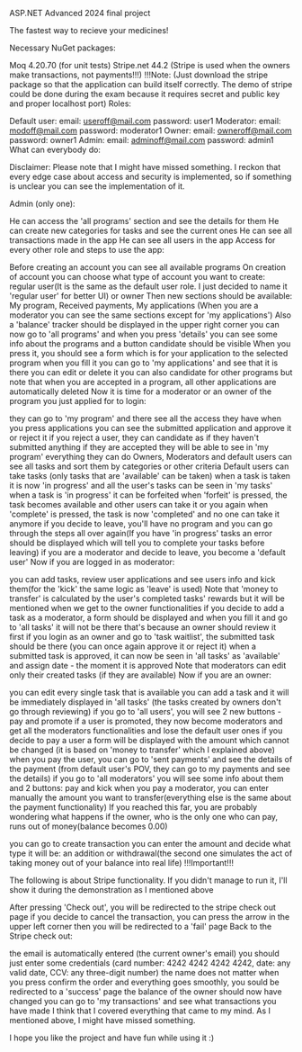 ASP.NET Advanced 2024 final project

The fastest way to recieve your medicines!

Necessary NuGet packages:

Moq 4.20.70 (for unit tests)
Stripe.net 44.2 (Stripe is used when the owners make transactions, not payments!!!) !!!Note: (Just download the stripe package so that the application can build itself correctly. The demo of stripe could be done during the exam because it requires secret and public key and proper localhost port)
Roles:

Default user:
email: useroff@mail.com
password: user1
Moderator:
email: modoff@mail.com
password: moderator1
Owner:
email: owneroff@mail.com
password: owner1
Admin:
email: adminoff@mail.com
password: admin1
What can everybody do:

Disclaimer: Please note that I might have missed something. I reckon that every edge case about access and security is implemented, so if something is unclear you can see the implementation of it.

Admin (only one):

He can access the 'all programs' section and see the details for them
He can create new categories for tasks and see the current ones
He can see all transactions made in the app
He can see all users in the app
Access for every other role and steps to use the app:

Before creating an account you can see all available programs
On creation of account you can choose what type of account you want to create: regular user(It is the same as the default user role. I just decided to name it 'regular user' for better UI) or owner
Then new sections should be available: My program, Received payments, My applications (When you are a moderator you can see the same sections except for 'my applications')
Also a 'balance' tracker should be displayed in the upper right corner
you can now go to 'all programs' and when you press 'details' you can see some info about the programs and a button candidate should be visible
When you press it, you should see a form which is for your application to the selected program
when you fill it you can go to 'my applications' and see that it is there
you can edit or delete it
you can also candidate for other programs but note that when you are accepted in a program, all other applications are automatically deleted
Now it is time for a moderator or an owner of the program you just applied for to login:

they can go to 'my program' and there see all the access they have
when you press applications you can see the submitted application and approve it or reject it
if you reject a user, they can candidate as if they haven't submitted anything
if they are accepted they will be able to see in 'my program' everything they can do
Owners, Moderators and default users can see all tasks and sort them by categories or other criteria
Default users can take tasks (only tasks that are 'available' can be taken)
when a task is taken it is now 'in progress' and all the user's tasks can be seen in 'my tasks'
when a task is 'in progress' it can be forfeited
when 'forfeit' is pressed, the task becomes available and other users can take it or you again
when 'complete' is pressed, the task is now 'completed' and no one can take it anymore
if you decide to leave, you'll have no program and you can go through the steps all over again(If you have 'in progress' tasks an error should be displayed which will tell you to complete your tasks before leaving)
if you are a moderator and decide to leave, you become a 'default user'
Now if you are logged in as moderator:

you can add tasks, review user applications and see users info and kick them(for the 'kick' the same logic as 'leave' is used)
Note that 'money to transfer' is calculated by the user's completed tasks' rewards but it will be mentioned when we get to the owner functionalities
if you decide to add a task as a moderator, a form should be displayed and when you fill it and go to 'all tasks' it will not be there
that's because an owner should review it first
if you login as an owner and go to 'task waitlist', the submitted task should be there (you can once again approve it or reject it)
when a submitted task is approved, it can now be seen in 'all tasks' as 'available' and assign date - the moment it is approved
Note that moderators can edit only their created tasks (if they are available)
Now if you are an owner:

you can edit every single task that is available
you can add a task and it will be immediately displayed in 'all tasks' (the tasks created by owners don't go through reviewing)
if you go to 'all users', you will see 2 new buttons - pay and promote
if a user is promoted, they now become moderators and get all the moderators functionalities and lose the default user ones
if you decide to pay a user a form will be displayed with the amount which cannot be changed (it is based on 'money to transfer' which I explained above)
when you pay the user, you can go to 'sent payments' and see the details of the payment (from default user's POV, they can go to my payments and see the details)
if you go to 'all moderators' you will see some info about them and 2 buttons: pay and kick
when you pay a moderator, you can enter manually the amount you want to transfer(everything else is the same about the payment functionality)
If you reached this far, you are probably wondering what happens if the owner, who is the only one who can pay, runs out of money(balance becomes 0.00)

you can go to create transaction
you can enter the amount and decide what type it will be: an addition or withdrawal(the second one simulates the act of taking money out of your balance into real life)
!!!Important!!!

The following is about Stripe functionality. If you didn't manage to run it, I'll show it during the demonstration as I mentioned above

After pressing 'Check out', you will be redirected to the stripe check out page
if you decide to cancel the transaction, you can press the arrow in the upper left corner
then you will be redirected to a 'fail' page
Back to the Stripe check out:

the email is automatically entered (the current owner's email)
you should just enter some credentials (card number: 4242 4242 4242 4242, date: any valid date, CCV: any three-digit number)
the name does not matter
when you press confirm the order and everything goes smoothly, you sould be redirected to a 'success' page
the balance of the owner should now have changed
you can go to 'my transactions' and see what transactions you have made
I think that I covered everything that came to my mind. As I mentioned above, I might have missed something.

I hope you like the project and have fun while using it :)
